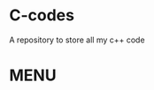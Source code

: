 # C-codes
A repository to store all my c++ code

MENU                            
=========================================

